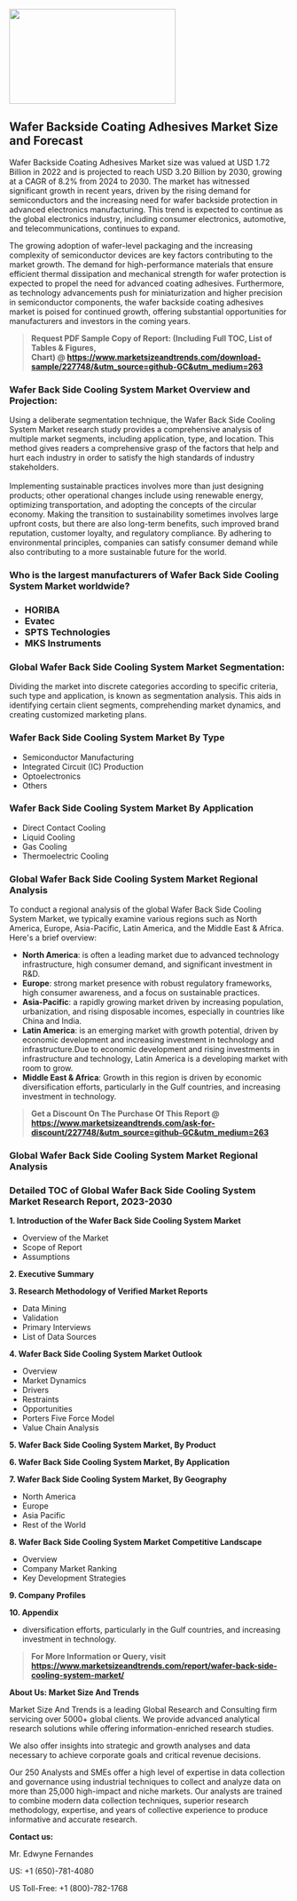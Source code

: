 <p><img class="alignnone size-medium wp-image-20088" src="https://ffe5etoiles.com/wp-content/uploads/2024/12/MST1-300x171.png" alt="" width="300" height="171" /></p><h2>Wafer Backside Coating Adhesives Market Size and Forecast</h2><p>Wafer Backside Coating Adhesives Market size was valued at USD 1.72 Billion in 2022 and is projected to reach USD 3.20 Billion by 2030, growing at a CAGR of 8.2% from 2024 to 2030. The market has witnessed significant growth in recent years, driven by the rising demand for semiconductors and the increasing need for wafer backside protection in advanced electronics manufacturing. This trend is expected to continue as the global electronics industry, including consumer electronics, automotive, and telecommunications, continues to expand.</p><p>The growing adoption of wafer-level packaging and the increasing complexity of semiconductor devices are key factors contributing to the market growth. The demand for high-performance materials that ensure efficient thermal dissipation and mechanical strength for wafer protection is expected to propel the need for advanced coating adhesives. Furthermore, as technology advancements push for miniaturization and higher precision in semiconductor components, the wafer backside coating adhesives market is poised for continued growth, offering substantial opportunities for manufacturers and investors in the coming years.</p></p><blockquote id="" class=""><strong>Request PDF Sample Copy of Report: (Including Full TOC, List of Tables &amp; Figures, Chart)&nbsp;@&nbsp;<strong><a href="https://www.marketsizeandtrends.com/download-sample/227748/&utm_source=github-GC&utm_medium=263" target="_blank">https://www.marketsizeandtrends.com/download-sample/227748/&utm_source=github-GC&utm_medium=263</a></strong></strong></blockquote><h3 id="" class="">Wafer Back Side Cooling System Market&nbsp;Overview and Projection:</h3><p id="" class="">Using a deliberate segmentation technique, the Wafer Back Side Cooling System Market research study provides a comprehensive analysis of multiple market segments, including application, type, and location. This method gives readers a comprehensive grasp of the factors that help and hurt each industry in order to satisfy the high standards of industry stakeholders. <br /> <br />Implementing sustainable practices involves more than just designing products; other operational changes include using renewable energy, optimizing transportation, and adopting the concepts of the circular economy. Making the transition to sustainability sometimes involves large upfront costs, but there are also long-term benefits, such improved brand reputation, customer loyalty, and regulatory compliance. By adhering to environmental principles, companies can satisfy consumer demand while also contributing to a more sustainable future for the world.</p><h3 id="" class="">Who is the largest manufacturers of&nbsp;Wafer Back Side Cooling System Market worldwide?</h3><h3 class=""><p><ul><li>HORIBA </li><li> Evatec </li><li> SPTS Technologies </li><li> MKS Instruments</li></ul></p></h3><h3 id="" class="">Global&nbsp;Wafer Back Side Cooling System Market Segmentation:</h3><p id="" class="">Dividing the market into discrete categories according to specific criteria, such type and application, is known as segmentation analysis. This aids in identifying certain client segments, comprehending market dynamics, and creating customized marketing plans.</p><h3 id="" class="">Wafer Back Side Cooling System Market&nbsp;By Type</h3><p><p><ul><li>Semiconductor Manufacturing</li><li> Integrated Circuit (IC) Production</li><li> Optoelectronics</li><li> Others</p></li></ul></p></p><h3 id="" class="">Wafer Back Side Cooling System Market&nbsp;By Application</h3><p class=""><p><ul><li>Direct Contact Cooling</li><li> Liquid Cooling</li><li> Gas Cooling</li><li> Thermoelectric Cooling</li></ul></p></p><h3 id="" class="">Global Wafer Back Side Cooling System Market Regional Analysis</h3><p id="" class="">To conduct a regional analysis of the global Wafer Back Side Cooling System Market, we typically examine various regions such as North America, Europe, Asia-Pacific, Latin America, and the Middle East &amp; Africa. Here's a brief overview:</p><ul><li><strong>North America</strong>: is often a leading market due to advanced technology infrastructure, high consumer demand, and significant investment in R&amp;D.</li><li><strong>Europe</strong>: strong market presence with robust regulatory frameworks, high consumer awareness, and a focus on sustainable practices.</li><li><strong>Asia-Pacific</strong>: a rapidly growing market driven by increasing population, urbanization, and rising disposable incomes, especially in countries like China and India.</li><li><strong>Latin America</strong>: is an emerging market with growth potential, driven by economic development and increasing investment in technology and infrastructure.Due to economic development and rising investments in infrastructure and technology, Latin America is a developing market with room to grow.</li><li><strong>Middle East &amp; Africa</strong>: Growth in this region is driven by economic diversification efforts, particularly in the Gulf countries, and increasing investment in technology.</li></ul><blockquote id="" class=""><strong>Get a Discount On The Purchase Of This Report @ <strong><a href="https://www.marketsizeandtrends.com/ask-for-discount/227748/&utm_source=github-GC&utm_medium=263" target="_blank">https://www.marketsizeandtrends.com/ask-for-discount/227748/&utm_source=github-GC&utm_medium=263</a></strong></strong></blockquote><h3 id="" class="">Global Wafer Back Side Cooling System Market Regional Analysis</h3><h3 id="" class="">Detailed TOC of Global Wafer Back Side Cooling System Market Research Report, 2023-2030</h3><p id="" class=""><strong>1. Introduction of the Wafer Back Side Cooling System Market</strong></p><ul><li>Overview of the Market</li><li>Scope of Report</li><li>Assumptions</li></ul><p id="" class=""><strong>2. Executive Summary</strong></p><p id="" class=""><strong>3. Research Methodology of Verified Market Reports</strong></p><ul><li>Data Mining</li><li>Validation</li><li>Primary Interviews</li><li>List of Data Sources</li></ul><p id="" class=""><strong>4. Wafer Back Side Cooling System Market Outlook</strong></p><ul><li>Overview</li><li>Market Dynamics</li><li>Drivers</li><li>Restraints</li><li>Opportunities</li><li>Porters Five Force Model</li><li>Value Chain Analysis</li></ul><p id="" class=""><strong>5. Wafer Back Side Cooling System Market, By Product</strong></p><p id="" class=""><strong>6. Wafer Back Side Cooling System Market, By Application</strong></p><p id="" class=""><strong>7. Wafer Back Side Cooling System Market, By Geography</strong></p><ul><li>North America</li><li>Europe</li><li>Asia Pacific</li><li>Rest of the World</li></ul><p id="" class=""><strong>8. Wafer Back Side Cooling System Market Competitive Landscape</strong></p><ul><li>Overview</li><li>Company Market Ranking</li><li>Key Development Strategies</li></ul><p id="" class=""><strong>9. Company Profiles</strong></p><p id="" class=""><strong>10. Appendix</strong></p><ul><li>diversification efforts, particularly in the Gulf countries, and increasing investment in technology.</li></ul><blockquote id="" class=""><strong>For More Information or Query, visit <strong><strong><a href="https://www.marketsizeandtrends.com/report/wafer-back-side-cooling-system-market/" target="_blank">https://www.marketsizeandtrends.com/report/wafer-back-side-cooling-system-market/</a></strong></strong></strong></blockquote><p id="" class=""><strong>About Us: Market Size And Trends</strong></p><p id="" class="">Market Size And Trends is a leading Global Research and Consulting firm servicing over 5000+ global clients. We provide advanced analytical research solutions while offering information-enriched research studies.</p><p id="" class="">We also offer insights into strategic and growth analyses and data necessary to achieve corporate goals and critical revenue decisions.</p><p id="" class="">Our 250 Analysts and SMEs offer a high level of expertise in data collection and governance using industrial techniques to collect and analyze data on more than 25,000 high-impact and niche markets. Our analysts are trained to combine modern data collection techniques, superior research methodology, expertise, and years of collective experience to produce informative and accurate research.</p><p id="" class=""><strong>Contact us:</strong></p><p id="" class="">Mr. Edwyne Fernandes</p><p id="" class="">US: +1 (650)-781-4080</p><p id="" class="">US Toll-Free: +1 (800)-782-1768</p>
